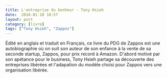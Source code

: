 ```yaml
---
title: L'entreprise du bonheur - Tony Hsieh
date:  2016-01-18 18:57
layout: post
category: [livre]
tags: ["Tony Hsieh", "Zappos"]
---
```


Édité en anglais et traduit en Français, ce livre du PDG de Zappos est une autobiographie où on suit son auteur de son enfance à la vente de sa seconde startup, Zappos, pour prix record à Amazon. D'abord motivé par son apétance pour le business, Tony Hsieh partage sa découverte des entreprises libérées et l'adapation du modèle choisi pour Zappos vers une organisation libérée.
